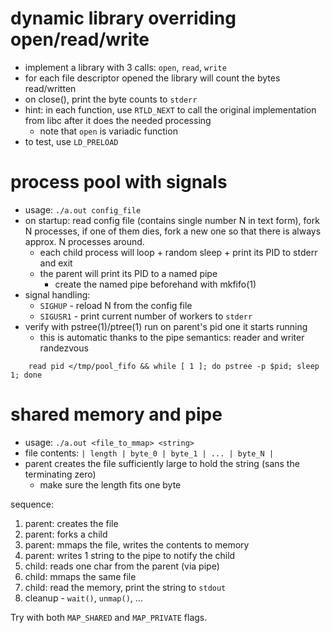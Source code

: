 
# dynamic library overriding open/read/write

- implement a library with 3 calls: `open`, `read`, `write`
- for each file descriptor opened the library will count the bytes read/written
- on close(), print the byte counts to `stderr`
- hint: in each function, use `RTLD_NEXT` to call the original implementation
  from libc after it does the needed processing
  - note that `open` is variadic function
- to test, use `LD_PRELOAD`

# process pool with signals

  - usage: `./a.out config_file`
  - on startup: read config file (contains single number N in text form),
    fork N processes, if one of them dies, fork a new one so that
    there is always approx. N processes around.
    - each child process will loop + random sleep + print its PID to stderr and exit
    - the parent will print its PID to a named pipe
      - create the named pipe beforehand with mkfifo(1)
  - signal handling:
    - `SIGHUP` - reload N from the config file
    - `SIGUSR1` - print current number of workers to `stderr`
  - verify with pstree(1)/ptree(1) run on parent's pid one it starts running
    - this is automatic thanks to the pipe semantics: reader and writer randezvous
```
    read pid </tmp/pool_fifo && while [ 1 ]; do pstree -p $pid; sleep 1; done
```

# shared memory and pipe

- usage: `./a.out <file_to_mmap> <string>`
- file contents: `| length | byte_0 | byte_1 | ... | byte_N |`
- parent creates the file sufficiently large to hold the string (sans the terminating zero)
  - make sure the length fits one byte

sequence:
  1. parent: creates the file
  1. parent: forks a child
  1. parent: mmaps the file, writes the contents to memory
  1. parent: writes 1 string to the pipe to notify the child
  1. child: reads one char from the parent (via pipe)
  1. child: mmaps the same file
  1. child: read the memory, print the string to `stdout`
  1. cleanup - `wait()`, `unmap()`, ...
  
Try with both `MAP_SHARED` and `MAP_PRIVATE` flags.
